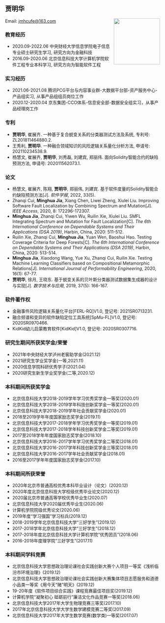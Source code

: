## 贾明华  
  
Email: jmhcufe@163.com    <img src="https://jmhcufe.github.io/jmh.png" height="150" width="150" align="right">  


### 教育经历  
- 2020.09-2022.06 中央财经大学信息学院电子信息专业硕士研究生学习, 研究方向为金融科技     
- 2016.09-2020.06 北京信息科技大学计算机学院软件工程专业本科学习, 研究方向为智能软件工程 

### 实习经历  
- 2021.06-2021.08 腾讯PCG平台与内容事业群-大数据平台部-资产服务中心-产品组实习, 从事产品组组员岗位工作    
- 2020.12-2020.04 京东集团-CCO体系-信息安全部-数据安全组实习，从事产品经理岗工作 

### 专利  
- **贾明华**, 崔展齐. 一种基于复合蜕变关系的分类器测试方法及系统, 专利号: ZL201811464880.2.
- 王秀利, **贾明华**. 一种融合领域知识的风险逻辑关系量化分析方法, 申请号: 202110234538.9.
- 杨慧文, 崔展齐, **贾明华**, 刘秀磊, 刘建宾, 郑丽伟. 面向Solidity智能合约的缺陷预测方法, 申请号: 202011562073.1.

### 论文
- 杨慧文, 崔展齐, 陈翔, **贾明华**, 郑丽伟, 刘建宾. 基于软件度量的Solidity智能合约缺陷预测方法[J]. *软件学报*, 2022, 33(5).
- Zhanqi Cui, **Minghua Jia**, Xiang Chen, Liwei Zheng, Xiulei Liu. Improving Software Fault Localization by Combining Spectrum and Mutation[J]. *IEEE Access*, 2020, 8: 172296-172307.
- **Minghua Jia**, Zhanqi Cui, Yiwen Wu, Ruilin Xie, Xiulei Liu. SMFL Integrating Spectrum and Mutation for Fault Localization[C]. *The 6th International Conference on Dependable Systems and Their Applications (DSA 2019)*, Harbin, China, 2020: 511-512.
- Ruilin Xie, Zhanqi Cui, **Minghua Jia**, Yuan Wen, Baoshui Hao. Testing Coverage Criteria for Deep Forests[C]. *The 6th International Conference on Dependable Systems and Their Applications (DSA 2019)*, Harbin, China, 2020: 513-514.
- **Minghua Jia**, Xiaodong Wang, Yue Xu, Zhanqi Cui, Ruilin Xie. Testing Machine Learning Classifiers based on Compositional Metamorphic Relations[J]. *International Journal of Performability Engineering*, 2020, 16(1): 67-77.
- **贾明华**, 徐月, 王晓东. 基于蜕变关系的贝叶斯分类器测试数据集生成器的设计与实现[J]. *数字技术与应用*, 2019, 37(5): 166-167.

### 软件著作权
- 金融事件风险逻辑关系量化平台\[FERL-RQ]V1.0, 登记号: 2021SR0713231.
- 融合频谱和变异的软件缺陷定位工具系统\[SpMu-FL]V1.0, 登记号: 2020SR0970466.
- KidKid幼儿启蒙教育软件\[KidKid]V1.0, 登记号: 2020SR0307716.

### 研究生期间所获奖学金/荣誉
- 2021年中央财经大学泸州老窖助学金(2021.12)
- 2021研究生学业奖学金(一等,2021.11)
- 2020信息学院科研优秀学子(2021.04)
- 2020研究生新生学业奖学金(二等,2020.12)

### 本科期间所获奖学金
- 北京信息科技大学2018-2019学年学习优秀奖学金一等奖(2020.01)
- 北京信息科技大学2018-2019学年科技创新奖学金一等奖(2020.01)
- 北京信息科技大学2018-2019学年社会贡献奖学金(2020.01)
- 2018至2019学年年度国家励志奖学金(2019.11)
- 北京信息科技大学2017-2018学年学习优秀奖学金一等奖(2019.01)
- 北京信息科技大学2017-2018学年科技创新奖学金二等奖(2019.01)
- 2017至2018学年年度国家励志奖学金(2018.10)
- 北京信息科技大学2016-2017学年学习优秀奖学金二等奖(2018.01)
- 北京信息科技大学2016-2017学年科技创新奖学金三等奖(2018.01)
- 北京信息科技大学2016-2017学年社会贡献奖学金(2018.01)
- 2016至2017学年年度国家励志奖学金(2017.10)

### 本科期间所获荣誉
- 2020年北京市普通高校优秀本科毕业设计（论文）(2020.12)
- 2020年度北京信息科技大学校级优秀毕业论文(2020.12)
- 2020届北京市普通高等学校优秀毕业生(2020.07)
- 北京信息科技大学2020届优秀毕业生(2020.06)
- 计算机学院院级优秀论文(2020.06)
- 2019年度“学习强国”学习标兵(2019.12)
- 2018-2019学年北京信息科技大学“三好学生”(2019.12)
- 2017-2018学年北京信息科技大学“三好学生”(2018.12)
- 2017-2018年度北京信息科技大学计算机学院“优秀团员”(2018.06)
- 2016-2018年度理学院“三好学生”(2017.11)

### 本科期间学科竞赛
- 北京信息科技大学思想政治理论课社会实践创新大赛个人项目一等奖《浅析临汾市环境治理》(2019.12)
- 北京信息科技大学思想政治理论课社会实践创新大赛集体项目志愿服务和道德小品类一等奖《用今天“赌”明天》(2019.12)
- 19-20年度《软件项目综合实践》课程竞赛最佳项目奖(2019.12)
- 计算机学院“凝聚初心 砥砺前行”廉洁文化作品竞赛一等奖(2018.06)
- 北京信息科技大学2017年大学生物理竞赛三等奖(2017.10)
- 2017年北京信息科技大学大学生数学建模竞赛二等奖(2017.09)
- 北京信息科技大学2017年大学生数学竞赛(数学类)一等奖(2017.07)
